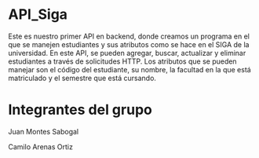 # API_Siga
Este es nuestro primer API en backend, donde creamos un programa en el que se manejen estudiantes y sus atributos como se hace en el SIGA de la universidad. En este API, se pueden agregar, buscar, actualizar y eliminar estudiantes a través de solicitudes HTTP. Los atributos que se pueden manejar son el código del estudiante, su nombre, la facultad en la que está matriculado y el semestre que está cursando.

# Integrantes del grupo
Juan Montes Sabogal

Camilo Arenas Ortiz
